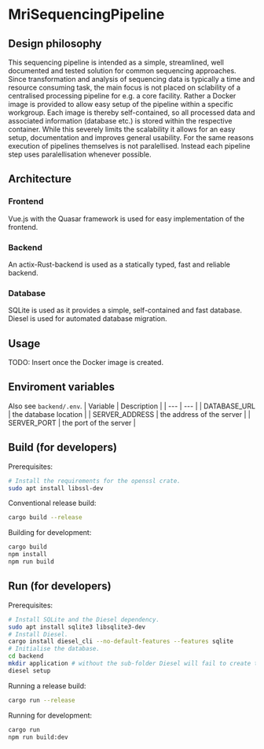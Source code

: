 # MriSequencingPipeline

## Design philosophy

This sequencing pipeline is intended as a simple, streamlined, well documented and tested solution for common sequencing approaches.
Since transformation and analysis of sequencing data is typically a time and resource consuming task,
the main focus is not placed on sclability of a centralised processing pipeline for e.g. a core facility.
Rather a Docker image is provided to allow easy setup of the pipeline within a specific workgroup.
Each image is thereby self-contained, so all processed data and associated information (database etc.) is 
stored within the respective container. While this severely limits the scalability it allows for an easy setup, documentation 
and improves general usability.
For the same reasons execution of pipelines themselves is not paralellised. Instead each pipeline step uses paralellisation whenever possible.

## Architecture

### Frontend
Vue.js with the Quasar framework is used for easy implementation of the frontend.

### Backend
An actix-Rust-backend is used as a statically typed, fast and reliable backend. 

### Database
SQLite is used as it provides a simple, self-contained and fast database.
Diesel is used for automated database migration.

## Usage
TODO: Insert once the Docker image is created.

## Enviroment variables
Also see ```backend/.env```.
| Variable | Description |
| --- | --- |
| DATABASE_URL | the database location |
| SERVER_ADDRESS | the address of the server |
| SERVER_PORT | the port of the server |

## Build (for developers)
Prerequisites:
```bash
# Install the requirements for the openssl crate.
sudo apt install libssl-dev
```

Conventional release build:
```bash
cargo build --release
```

Building for development:
```bash
cargo build
npm install
npm run build
```

## Run (for developers)
Prerequisites:
```bash
# Install SQLite and the Diesel dependency.
sudo apt install sqlite3 libsqlite3-dev
# Install Diesel.
cargo install diesel_cli --no-default-features --features sqlite
# Initialise the database.
cd backend
mkdir application # without the sub-folder Diesel will fail to create the database
diesel setup
```

Running a release build:
```bash
cargo run --release
```

Running for development:
```bash
cargo run
npm run build:dev
```